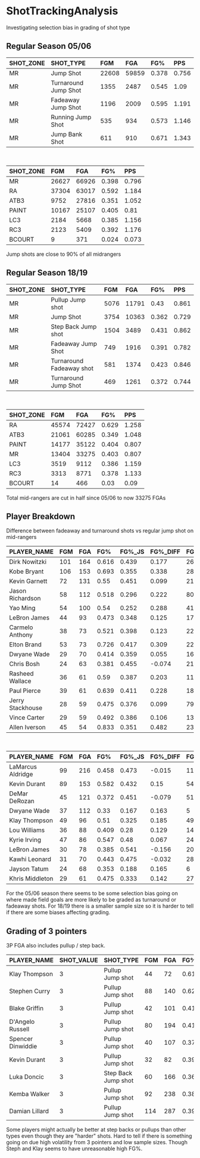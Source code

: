 # ShotTrackingAnalysis
Investigating selection bias in grading of shot type

## Regular Season 05/06
|**SHOT_ZONE**|**SHOT_TYPE**|**FGM**|**FGA**|**FG%**|**PPS**|
:--|:--|:--|:--|:--|:--|
|MR|Jump Shot|22608|59859|0.378|0.756|
|MR|Turnaround Jump Shot|1355|2487|0.545|1.09|
|MR|Fadeaway Jump Shot|1196|2009|0.595|1.191|
|MR|Running Jump Shot|535|934|0.573|1.146|
|MR|Jump Bank Shot|611|910|0.671|1.343|

&nbsp;

|**SHOT_ZONE**|**FGM**|**FGA**|**FG%**|**PPS**|
:--|:--|:--|:--|:--|
|MR|26627|66926|0.398|0.796|
|RA|37304|63017|0.592|1.184|
|ATB3|9752|27816|0.351|1.052|
|PAINT|10167|25107|0.405|0.81|
|LC3|2184|5668|0.385|1.156|
|RC3|2123|5409|0.392|1.176|
|BCOURT|9|371|0.024|0.073​|

Jump shots are close to 90% of all midrangers


## Regular Season 18/19
|**SHOT_ZONE**|**SHOT_TYPE**|**FGM**|**FGA**|**FG%**|**PPS**|
:--|:--|:--|:--|:--|:--|
|MR|Pullup Jump shot|5076|11791|0.43|0.861|
|MR|Jump Shot|3754|10363|0.362|0.729|
|MR|Step Back Jump shot|1504|3489|0.431|0.862|
|MR|Fadeaway Jump Shot|749|1916|0.391|0.782|
|MR|Turnaround Fadeaway shot|581|1374|0.423|0.846|
|MR|Turnaround Jump Shot|469|1261|0.372|0.744​|

&nbsp;

|**SHOT_ZONE**|**FGM**|**FGA**|**FG%**|**PPS**|
:--|:--|:--|:--|:--|
|RA|45574|72427|0.629|1.258|
|ATB3|21061|60285|0.349|1.048|
|PAINT|14177|35122|0.404|0.807|
|MR|13404|33275|0.403|0.807|
|LC3|3519|9112|0.386|1.159|
|RC3|3313|8771|0.378|1.133|
|BCOURT|14|466|0.03|0.09​|

Total mid-rangers are cut in half since 05/06 to now 33275 FGAs

## Player Breakdown
Difference between fadeaway and turnaround shots vs regular jump shot on mid-rangers

|**PLAYER_NAME**|**FGM**|**FGA**|**FG%**|**FG%_JS**|**FG%_DIFF**|**FGM_JS**|**FGA_JS**|
:--|:--|:--|:--|:--|:--|:--|:--|
|Dirk Nowitzki|101|164|0.616|0.439|0.177|260|592|
|Kobe Bryant|106|153|0.693|0.355|0.338|281|792|
|Kevin Garnett|72|131|0.55|0.451|0.099|215|477|
|Jason Richardson|58|112|0.518|0.296|0.222|80|270|
|Yao Ming|54|100|0.54|0.252|0.288|41|163|
|LeBron James|44|93|0.473|0.348|0.125|178|511|
|Carmelo Anthony|38|73|0.521|0.398|0.123|225|566|
|Elton Brand|53|73|0.726|0.417|0.309|221|530|
|Dwyane Wade|29|70|0.414|0.359|0.055|163|454|
|Chris Bosh|24|63|0.381|0.455|-0.074|212|466|
|Rasheed Wallace|36|61|0.59|0.387|0.203|111|287|
|Paul Pierce|39|61|0.639|0.411|0.228|182|443|
|Jerry Stackhouse|28|59|0.475|0.376|0.099|79|210|
|Vince Carter|29|59|0.492|0.386|0.106|139|360|
|Allen Iverson|45|54|0.833|0.351|0.482|235|669​|


&nbsp;


|**PLAYER_NAME**|**FGM**|**FGA**|**FG%**|**FG%_JS**|**FG%_DIFF**|**FGM_JS**|**FGA_JS**|
:--|:--|:--|:--|:--|:--|:--|:--|
|LaMarcus Aldridge|99|216|0.458|0.473|-0.015|114|241|
|Kevin Durant|89|153|0.582|0.432|0.15|54|125|
|DeMar DeRozan|45|121|0.372|0.451|-0.079|51|113|
|Dwyane Wade|37|112|0.33|0.167|0.163|5|30|
|Klay Thompson|49|96|0.51|0.325|0.185|49|151|
|Lou Williams|36|88|0.409|0.28|0.129|14|50|
|Kyrie Irving|47|86|0.547|0.48|0.067|24|50|
|LeBron James|30|78|0.385|0.541|-0.156|20|37|
|Kawhi Leonard|31|70|0.443|0.475|-0.032|28|59|
|Jayson Tatum|24|68|0.353|0.188|0.165|6|32|
|Khris Middleton|29|61|0.475|0.333|0.142|27|81​|

For the 05/06 season there seems to be some selection bias going on where made field goals are more likely to be graded as turnaround or fadeaway shots. For 18/19 there is a smaller sample size so it is harder to tell if there are some biases affecting grading.


## Grading of 3 pointers

3P FGA also includes pullup / step back.

|**PLAYER_NAME**|**SHOT_VALUE**|**SHOT_TYPE**|**FGM**|**FGA**|**FG%**|**FG%_3P**|**FG%_DIFF**|**FGA_3P**|
:--|:--|:--|:--|:--|:--|:--|:--|:--|
|Klay Thompson|3|Pullup Jump shot|44|72|0.611|0.402|0.209|599|
|Stephen Curry|3|Pullup Jump shot|88|140|0.629|0.437|0.192|810|
|Blake Griffin|3|Pullup Jump shot|42|101|0.416|0.362|0.054|522|
|D'Angelo Russell|3|Pullup Jump shot|80|194|0.412|0.369|0.043|635|
|Spencer Dinwiddie|3|Pullup Jump shot|40|107|0.374|0.335|0.039|370|
|Kevin Durant|3|Pullup Jump shot|32|82|0.39|0.353|0.037|388|
|Luka Doncic|3|Step Back Jump shot|60|166|0.361|0.327|0.034|514|
|Kemba Walker|3|Pullup Jump shot|92|238|0.387|0.356|0.031|731|
|Damian Lillard|3|Pullup Jump shot|114|287|0.397|0.369|0.028|643​|


Some players might actually be better at step backs or pullups than other types even though they are "harder" shots. Hard to tell if there is something going on due high volatility from 3 pointers and low sample sizes. Though Steph and Klay seems to have unreasonable high FG%.

